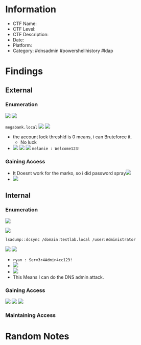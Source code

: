 # Information
- CTF Name: 
- CTF Level:
- CTF Description: 
- Date: 
- Platform: 
- Category: #dnsadmin #powershellhistory #ldap

# Findings

## External
### Enumeration
![](https://i.imgur.com/YVgFmye.png)
![](https://i.imgur.com/3yPt3WN.png)

`megabank.local`
![](https://i.imgur.com/k3QQwdo.png)
![](https://i.imgur.com/HcEtHIz.png)
- the account lock threshld is 0 means, i can Bruteforce it.
	- No luck
- ![](https://i.imgur.com/1Bjwg6j.png)
![](https://i.imgur.com/RSBweqk.png)
![](https://i.imgur.com/kwIX7mU.png)
` melanie : Welcome123! `
### Gaining Access
- It Doesnt work for the marko, so i did password spray![](https://i.imgur.com/mXmcx02.png)
- ![](https://i.imgur.com/qiAMwDo.png)
## Internal
### Enumeration
![](https://i.imgur.com/8E3hPiL.png)

![](https://i.imgur.com/aIZGjz1.png)

```
lsadump::dcsync /domain:testlab.local /user:Administrator
```
![](https://i.imgur.com/vvpGkXK.png)
![](https://i.imgur.com/h0ukNQw.png)
- `ryan : Serv3r4Admin4cc123!`
- ![](https://i.imgur.com/EHjg4ZC.png)
- ![](https://i.imgur.com/TYjRvkS.png)
- This Means I can do the DNS admin attack.
### Gaining Access
![](https://i.imgur.com/px4Y3VI.png)
![](https://i.imgur.com/UoSde1F.png)
![](https://i.imgur.com/2AGfsrF.png)
### Maintaining Access


# Random Notes